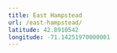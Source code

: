 ```yaml
---
title: East Hampstead
url: /east-hampstead/
latitude: 42.8910542
longitude: -71.14251970000001
---
```

